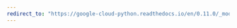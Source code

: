 ```yaml
---
redirect_to: "https://google-cloud-python.readthedocs.io/en/0.11.0/_modules/gcloud/bigquery/query.html"
---
```

